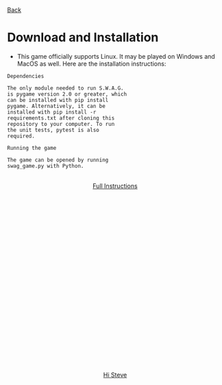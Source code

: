 [Back](/index.md)
# Download and Installation

- This game officially supports Linux. It may be played on Windows and MacOS as well. Here are the installation instructions:

```
Dependencies

The only module needed to run S.W.A.G.
is pygame version 2.0 or greater, which
can be installed with pip install 
pygame. Alternatively, it can be 
installed with pip install -r 
requirements.txt after cloning this
repository to your computer. To run 
the unit tests, pytest is also 
required.
```
```
Running the game

The game can be opened by running
swag_game.py with Python.
```

<br/>
<div align=center>
<section id="How to Run the Game">
          <a href="https://github.com/olincollege/super-wild-assault-game/blob/main/README.md" class="btn btn-github"><span class="icon"></span>Full Instructions</a>
        </section>
<br/>
<br/>
<br/>
<br/>
<br/>
<br/>
<br/>
<br/>
<br/>
<br/>
<br/>
<br/>
<br/>
<br/>
<br/>
<br/>
<br/>
<br/>
<br/>
<br/>
<br/>
<br/>
<br/>
<br/>
<br/>

<section id="Hi Steve">
          <a href="https://youtu.be/dQw4w9WgXcQ" class="btn btn-github">Hi Steve</a>
        </section>